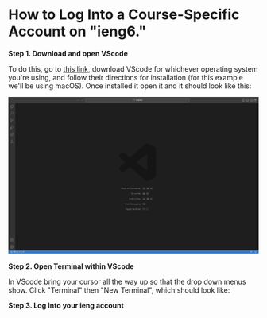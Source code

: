 # How to Log Into a Course-Specific Account on "**ieng6**."

**Step 1. Download and open VScode**


To do this, go to [this link](https://code.visualstudio.com/), download VScode for whichever operating system you're using, and follow their directions for installation (for this example we'll be using macOS). Once installed it open it and it should look like this:

![Image](vscode.png)


**Step 2. Open Terminal within VScode**

In VScode bring your cursor all the way up so that the drop down menus show. Click "Terminal" then "New Terminal", which should look like:



**Step 3. Log Into your ieng account**
